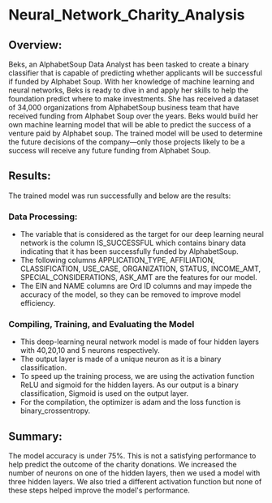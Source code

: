 # Neural_Network_Charity_Analysis

## Overview:
Beks, an AlphabetSoup Data Analyst has been tasked to create a binary classifier that is capable of predicting whether applicants will be successful if funded by Alphabet Soup.
With her knowledge of machine learning and neural networks, Beks is ready to dive in and apply her skills to help the foundation predict where to make investments.
She has received a dataset of 34,000 organizations from AlphabetSoup business team that have received funding from Alphabet Soup over the years. 
Beks would build her own machine learning model that will be able to predict the success of a venture paid by Alphabet soup.
The trained model will be used to determine the future decisions of the company—only those projects likely to be a success will receive any future funding from Alphabet Soup.

## Results:
The trained model was run successfully and below are the results:

### Data Processing:
- The variable that is considered as the target for our deep learning neural network is the column IS_SUCCESSFUL which contains binary data indicating that it has been successfully funded by AlphabetSoup.
- The following columns APPLICATION_TYPE, AFFILIATION, CLASSIFICATION, USE_CASE, ORGANIZATION, STATUS, INCOME_AMT, SPECIAL_CONSIDERATIONS, ASK_AMT are the features for our model.
- The EIN and NAME columns are Ord ID columns and may impede the accuracy of the model, so they can be removed to improve model efficiency.

### Compiling, Training, and Evaluating the Model
- This deep-learning neural network model is made of four hidden layers with 40,20,10 and 5 neurons respectively.
- The output layer is made of a unique neuron as it is a binary classification.
- To speed up the training process, we are using the activation function ReLU and sigmoid for the hidden layers. As our output is a binary classification, Sigmoid is   used on the output layer.
- For the compilation, the optimizer is adam and the loss function is binary_crossentropy.

## Summary:
The model accuracy is under 75%. This is not a satisfying performance to help predict the outcome of the charity donations.
We increased the number of neurons on one of the hidden layers, then we used a model with three hidden layers.
We also tried a different activation function but none of these steps helped improve the model's performance.
